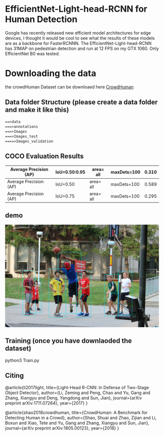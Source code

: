 # EfficientNet-Light-head-RCNN for Human Detection


Google has recently released new efficient model architectures for edge devices, I thought it would be cool to see what the results of these models are as a backbone for FasterRCNNN.
The EfficientNet-Light-head-RCNN has 31MAP on pedestrian detection and run at 12 FPS on my GTX 1060.
Only EfficientNet B0 was tested.

# Downloading the data

the crowdHuman Dataset can be downloaed here [CrowdHuman](https://www.crowdhuman.org/)

## Data folder Structure (please create a data folder and make it like this)
    ==>data
    ===>annotations
    ===>Images
    ===>Images_test
    ====>Images_validation
    
## COCO Evaluation Results

| Average Precision  (AP)  |IoU=0.50:0.95   | area=   all  |maxDets=100    | 0.310  |
|---|---|---|---|---|
| Average Precision  (AP)  | IoU=0.50   | area=   all |maxDets=100   |0.589  |
| Average Precision  (AP)   | IoU=0.75   | area=   all  |maxDets=100   | 0.295  |


## demo

![Alt text](demo.jpg?raw=true "Person detection")


## Training (once you have downlaoded the dataset)

python3 Train.py


## Citing


@article{li2017light,
  title={Light-Head R-CNN: In Defense of Two-Stage Object Detector},
  author={Li, Zeming and Peng, Chao and Yu, Gang and Zhang, Xiangyu and Deng, Yangdong and Sun, Jian},
  journal={arXiv preprint arXiv:1711.07264},
  year={2017}
}

@article{shao2018crowdhuman,
    title={CrowdHuman: A Benchmark for Detecting Human in a Crowd},
    author={Shao, Shuai and Zhao, Zijian and Li, Boxun and Xiao, Tete and Yu, Gang and Zhang, Xiangyu and Sun, Jian},
    journal={arXiv preprint arXiv:1805.00123},
    year={2018}
}




